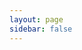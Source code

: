 ```yaml
---
layout: page
sidebar: false
---
```


<script setup>
import ProjectAppView from '../views/ProjectAppView.vue'
</script>

<ProjectAppView/>
